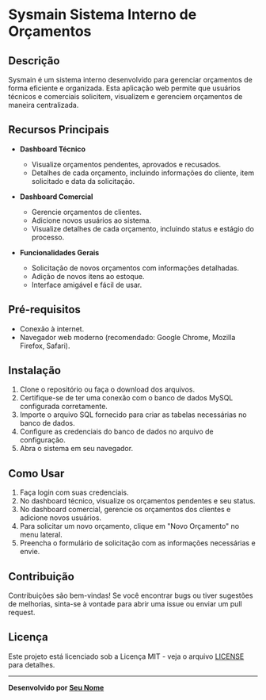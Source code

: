 # Sysmain Sistema Interno de Orçamentos

## Descrição
Sysmain é um sistema interno desenvolvido para gerenciar orçamentos de forma eficiente e organizada. Esta aplicação web permite que usuários técnicos e comerciais solicitem, visualizem e gerenciem orçamentos de maneira centralizada.

## Recursos Principais
- **Dashboard Técnico**
  - Visualize orçamentos pendentes, aprovados e recusados.
  - Detalhes de cada orçamento, incluindo informações do cliente, item solicitado e data da solicitação.

- **Dashboard Comercial**
  - Gerencie orçamentos de clientes.
  - Adicione novos usuários ao sistema.
  - Visualize detalhes de cada orçamento, incluindo status e estágio do processo.

- **Funcionalidades Gerais**
  - Solicitação de novos orçamentos com informações detalhadas.
  - Adição de novos itens ao estoque.
  - Interface amigável e fácil de usar.

## Pré-requisitos
- Conexão à internet.
- Navegador web moderno (recomendado: Google Chrome, Mozilla Firefox, Safari).
  
## Instalação
1. Clone o repositório ou faça o download dos arquivos.
2. Certifique-se de ter uma conexão com o banco de dados MySQL configurada corretamente.
3. Importe o arquivo SQL fornecido para criar as tabelas necessárias no banco de dados.
4. Configure as credenciais do banco de dados no arquivo de configuração.
5. Abra o sistema em seu navegador.

## Como Usar
1. Faça login com suas credenciais.
2. No dashboard técnico, visualize os orçamentos pendentes e seu status.
3. No dashboard comercial, gerencie os orçamentos dos clientes e adicione novos usuários.
4. Para solicitar um novo orçamento, clique em "Novo Orçamento" no menu lateral.
5. Preencha o formulário de solicitação com as informações necessárias e envie.

## Contribuição
Contribuições são bem-vindas! Se você encontrar bugs ou tiver sugestões de melhorias, sinta-se à vontade para abrir uma issue ou enviar um pull request.

## Licença
Este projeto está licenciado sob a Licença MIT - veja o arquivo [LICENSE](LICENSE) para detalhes.

---

**Desenvolvido por [Seu Nome](link-do-seu-perfil-github)**
